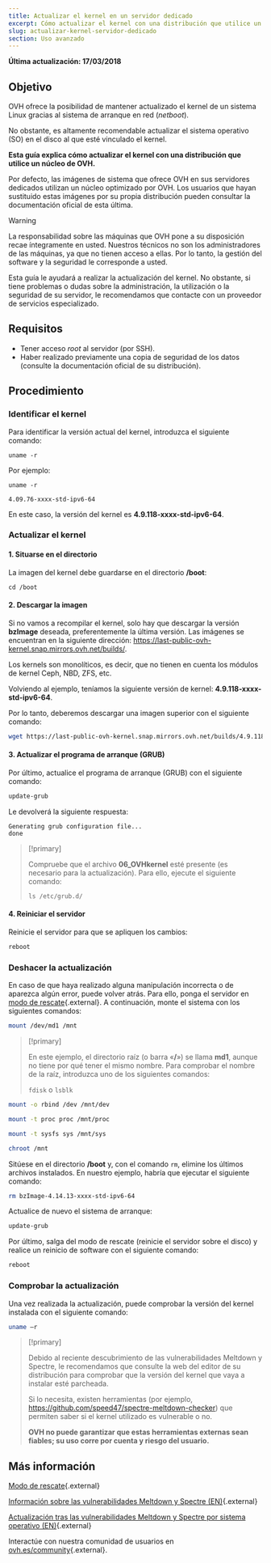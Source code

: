 ```yaml
---
title: Actualizar el kernel en un servidor dedicado
excerpt: Cómo actualizar el kernel con una distribución que utilice un núcleo de OVH
slug: actualizar-kernel-servidor-dedicado
section: Uso avanzado
---
```


**Última actualización: 17/03/2018**

## Objetivo

OVH ofrece la posibilidad de mantener actualizado el kernel de un sistema Linux gracias al sistema de arranque en red (*netboot*).

No obstante, es altamente recomendable actualizar el sistema operativo (SO) en el disco al que esté vinculado el kernel.

**Esta guía explica cómo actualizar el kernel con una distribución que utilice un núcleo de OVH.**

Por defecto, las imágenes de sistema que ofrece OVH en sus servidores dedicados utilizan un núcleo optimizado por OVH. Los usuarios que hayan sustituido estas imágenes por su propia distribución pueden consultar la documentación oficial de esta última.


> [!warning]
>
> La responsabilidad sobre las máquinas que OVH pone a su disposición recae íntegramente en usted. Nuestros técnicos no son los administradores de las máquinas, ya que no tienen acceso a ellas. Por lo tanto, la gestión del software y la seguridad le corresponde a usted. 
> 
> Esta guía le ayudará a realizar la actualización del kernel. No obstante, si tiene problemas o dudas sobre la administración, la utilización o la seguridad de su servidor, le recomendamos que contacte con un proveedor de servicios especializado.
>

## Requisitos

- Tener acceso *root* al servidor (por SSH).
- Haber realizado previamente una copia de seguridad de los datos (consulte la documentación oficial de su distribución).

## Procedimiento

### Identificar el kernel

Para identificar la versión actual del kernel, introduzca el siguiente comando:

```
uname -r
```

Por ejemplo:

```
uname -r

4.09.76-xxxx-std-ipv6-64
```

En este caso, la versión del kernel es **4.9.118-xxxx-std-ipv6-64**.

### Actualizar el kernel 

#### 1. Situarse en el directorio

La imagen del kernel debe guardarse en el directorio **/boot**:

```
cd /boot
```

#### 2. Descargar la imagen

Si no vamos a recompilar el kernel, solo hay que descargar la versión **bzImage** deseada, preferentemente la última versión. Las imágenes se encuentran en la siguiente dirección: <https://last-public-ovh-kernel.snap.mirrors.ovh.net/builds/>. 

Los kernels son monolíticos, es decir, que no tienen en cuenta los módulos de kernel Ceph, NBD, ZFS, etc.

Volviendo al ejemplo, teníamos la siguiente versión de kernel: **4.9.118-xxxx-std-ipv6-64**.

Por lo tanto, deberemos descargar una imagen superior con el siguiente comando:

```sh
wget https://last-public-ovh-kernel.snap.mirrors.ovh.net/builds/4.9.118/313405/bzImage/4.9.118-xxxx-std-ipv6-64/bzImage-4.9.118-xxxx-std-ipv6-64
```

#### 3. Actualizar el programa de arranque (GRUB)

Por último, actualice el programa de arranque (GRUB) con el siguiente comando:

```sh
update-grub
```

Le devolverá la siguiente respuesta:

```
Generating grub configuration file...
done
```

> [!primary]
>
> Compruebe que el archivo **06_OVHkernel** esté presente (es necesario para la actualización). Para ello, ejecute el siguiente comando:
>
> `ls /etc/grub.d/`
>

#### 4. Reiniciar el servidor

Reinicie el servidor para que se apliquen los cambios:

```sh
reboot
```

### Deshacer la actualización

En caso de que haya realizado alguna manipulación incorrecta o de aparezca algún error, puede volver atrás. Para ello, ponga el servidor en [modo de rescate](https://docs.ovh.com/es/dedicated/modo_de_rescate/){.external}. A continuación, monte el sistema con los siguientes comandos:

```sh
mount /dev/md1 /mnt
```

> [!primary]
>
> En este ejemplo, el directorio raíz (o barra «**/**») se llama **md1**, aunque no tiene por qué tener el mismo nombre. Para comprobar el nombre de la raíz, introduzca uno de los siguientes comandos:
>
> `fdisk` o `lsblk`
>

```sh
mount -o rbind /dev /mnt/dev
```

```sh
mount -t proc proc /mnt/proc
```

```sh
mount -t sysfs sys /mnt/sys
```

```sh
chroot /mnt
```

Sitúese en el directorio **/boot** y, con el comando `rm`, elimine los últimos archivos instalados. En nuestro ejemplo, habría que ejecutar el siguiente comando:

```sh
rm bzImage-4.14.13-xxxx-std-ipv6-64
```

Actualice de nuevo el sistema de arranque:

```sh
update-grub
```

Por último, salga del modo de rescate (reinicie el servidor sobre el disco) y realice un reinicio de software con el siguiente comando:

```sh
reboot
```

### Comprobar la actualización

Una vez realizada la actualización, puede comprobar la versión del kernel instalada con el siguiente comando:

```sh
uname –r
```

> [!primary]
>
> Debido al reciente descubrimiento de las vulnerabilidades Meltdown y Spectre, le recomendamos que consulte la web del editor de su distribución para comprobar que la versión del kernel que vaya a instalar esté parcheada.
>
> Si lo necesita, existen herramientas (por ejemplo, <https://github.com/speed47/spectre-meltdown-checker>) que permiten saber si el kernel utilizado es vulnerable o no.
>
> **OVH no puede garantizar que estas herramientas externas sean fiables; su uso corre por cuenta y riesgo del usuario.**
>

## Más información

[Modo de rescate](https://docs.ovh.com/es/dedicated/modo_de_rescate/){.external}

[Información sobre las vulnerabilidades Meltdown y Spectre (EN)](https://docs.ovh.com/fr/dedicated/information-about-meltdown-spectre-vulnerability-fixes/){.external}

[Actualización tras las vulnerabilidades Meltdown y Spectre por sistema operativo (EN)](https://docs.ovh.com/fr/dedicated/meltdown-spectre-kernel-update-per-operating-system/){.external}

Interactúe con nuestra comunidad de usuarios en [ovh.es/community](https://www.ovh.es/community/){.external}.